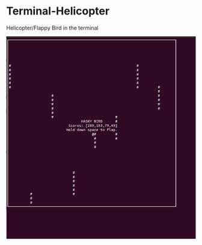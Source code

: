 # Terminal-Helicopter
Helicopter/Flappy Bird in the terminal

![Screenshot](https://raw.githubusercontent.com/jrraymond/Terminal-Helicopter/master/haskybird.png)
